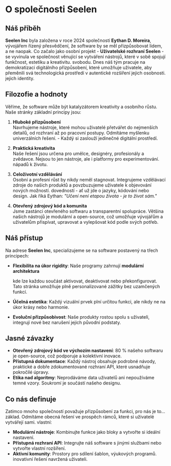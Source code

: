 # O společnosti Seelen

## Náš příběh

**Seelen Inc**  byla založena v roce 2024 společností **Eythan D. Moreira**, vývojářem řízený
přesvědčení, že software by se měl přizpůsobovat lidem, a ne naopak.
Co začalo jako osobní projekt - **Uživatelské rozhraní Seelen**  - se vyvinula ve společnost
věnující se vytváření nástrojů, které v sobě spojují funkčnost, estetiku a kreativitu.
svobodu. Dnes náš tým pracuje na demokratizaci digitálního přizpůsobení, které umožňuje
uživatele, aby přeměnili svá technologická prostředí v autentické rozšíření jejich osobnosti.
jejich identity.

## Filozofie a hodnoty

Věříme, že software může být katalyzátorem kreativity a osobního růstu. Naše stránky
základní principy jsou:

1.  **Hluboké přizpůsobení**\
    Navrhujeme nástroje, které mohou uživatelé přetvářet do nejmenších detailů, od
    rozhraní až po pracovní postupy. Odmítáme myšlenku univerzálních řešení.
    \- Každý si zaslouží jedinečné digitální prostředí.

2.  **Praktická kreativita**\
    Naše řešení jsou určena pro umělce, designéry, profesionály a
    zvědavce. Nejsou to jen nástroje, ale i platformy pro experimentování.
    nápadů k životu.

3.  **Celoživotní vzdělávání**\
    Osobní a profesní růst by nikdy neměl stagnovat. Integrujeme
    vzdělávací zdroje do našich produktů a povzbuzujeme uživatele k objevování nových možností.
    dovedností - ať už jde o jazyky, kódování nebo design. Jak říká Eythan: *"Učení
    není etapou života - je to život sám."*

4.  **Otevřený zdrojový kód a komunita**\
    Jsme zastánci otevřeného softwaru a transparentní spolupráce. Většina našich
    nástrojů je modulární a open-source, což umožňuje vývojářům a uživatelům
    přispívat, upravovat a vylepšovat kód podle svých potřeb.

## Náš přístup

Na adrese **Seelen Inc**, specializujeme se na software postavený na třech principech:

*   **Flexibilita na úkor rigidity**: Naše programy zahrnují **modulární architektura**

    kde lze každou součást aktivovat, deaktivovat nebo překonfigurovat. Tato stránka
    umožňuje plně personalizované zážitky bez uzamčených funkcí.
*   **Účelná estetika**: Každý vizuální prvek plní určitou funkci, ale nikdy ne
    na úkor krásy nebo harmonie.
*   **Evoluční přizpůsobivost**: Naše produkty rostou spolu s uživateli, integrují nové
    bez narušení jejich původní podstaty.

## Jasné závazky

*   **Otevřený zdrojový kód ve výchozím nastavení**: 80 % našeho softwaru je open-source, což podporuje
    a kolektivní inovace.
*   **Přístupná dokumentace**: Každý nástroj obsahuje podrobné návody, praktické
    a dobře zdokumentované rozhraní API, které usnadňuje pokročilé úpravy.
*   **Etika nad algoritmy**: Neprodáváme data uživatelů ani nepoužíváme temné vzory.
    Soukromí je součástí našeho designu.

## Co nás definuje

Zatímco mnoho společností považuje přizpůsobení za funkci, pro nás je to...
základ. Odmítáme obecná řešení ve prospěch rámců, které si uživatelé vytvářejí sami.
vlastní:

*   **Modulární nástroje**: Kombinujte funkce jako bloky a vytvořte si ideální nastavení.
*   **Přístupná rozhraní API**: Integrujte náš software s jinými službami nebo vytvořte
    vlastní rozšíření.
*   **Aktivní komunity**: Prostory pro sdílení šablon, výukových programů.
    inovativní řešení navržená uživateli.
